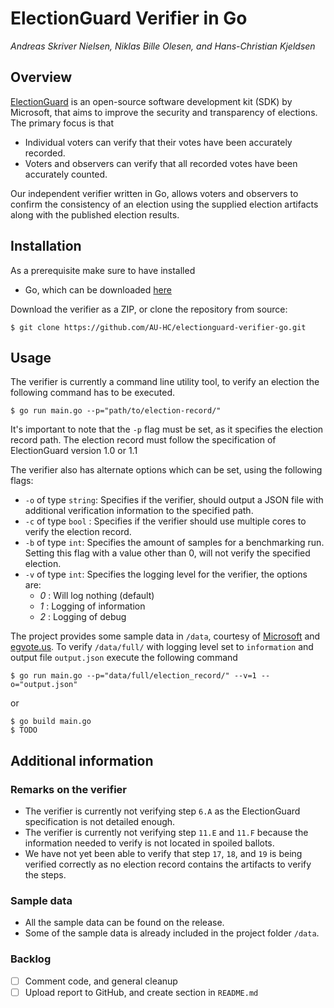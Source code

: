 # ElectionGuard Verifier in Go
*Andreas Skriver Nielsen, Niklas Bille Olesen, and Hans-Christian Kjeldsen*

## Overview
[ElectionGuard](https://github.com/microsoft/electionguard) is an open-source software development kit (SDK) by Microsoft,
that aims to improve the security and transparency of elections. The primary focus is that

- Individual voters can verify that their votes have been accurately recorded.
- Voters and observers can verify that all recorded votes have been accurately counted.

Our independent verifier written in Go, allows voters and observers to confirm the consistency of an election using the supplied election artifacts
along with the published election results.

## Installation
As a prerequisite make sure to have installed
- Go, which can be downloaded [here](https://go.dev/doc/install)

Download the verifier as a ZIP, or clone the repository from source:
```
$ git clone https://github.com/AU-HC/electionguard-verifier-go.git 
```

## Usage
The verifier is currently a command line utility tool, to verify an election the following command has to be executed.
```
$ go run main.go --p="path/to/election-record/"
```
It's important to note that the `-p` flag must be set, as it specifies the election record path. The election record
must follow the specification of ElectionGuard version 1.0 or 1.1

The verifier also has alternate options which can be set, using the following flags:
- `-o` of type `string`: Specifies if the verifier, should output a JSON file with additional verification information to the specified path.
- `-c` of type `bool` : Specifies if the verifier should use multiple cores to verify the election record.
- `-b` of type `int`: Specifies the amount of samples for a benchmarking run. Setting this flag with a value other than 0, will not verify the specified election.
- `-v` of type `int`: Specifies the logging level for the verifier, the options are:
    - *0* : Will log nothing (default)
    - *1* : Logging of information
    - *2* : Logging of debug

The project provides some sample data in `/data`, courtesy of [Microsoft](https://github.com/microsoft/electionguard/releases/tag/v1.1) and [egvote.us](https://www.egvote.us/cc/id/22). 
To verify `/data/full/` with logging level set to `information` and output file `output.json` execute the following command
```
$ go run main.go --p="data/full/election_record/" --v=1 --o="output.json" 
```
or 
```
$ go build main.go
$ TODO
```

## Additional information
### Remarks on the verifier
* The verifier is currently not verifying step `6.A` as the ElectionGuard specification is not detailed enough.
* The verifier is currently not verifying step `11.E` and `11.F` because the information needed to verify is not located in spoiled ballots.
* We have not yet been able to verify that step `17`, `18`, and `19` is being verified correctly as no election record contains the artifacts to verify the steps. 

### Sample data
* All the sample data can be found on the release.
* Some of the sample data is already included in the project folder `/data`.

### Backlog
- [ ] Comment code, and general cleanup
- [ ] Upload report to GitHub, and create section in `README.md`